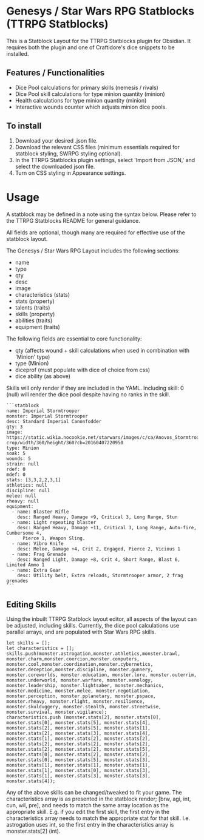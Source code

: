 # Genesys / Star Wars RPG Statblocks (TTRPG Statblocks)
This is a Statblock Layout for the TTRPG Statblocks plugin for Obsidian. It requires both the plugin and one of Craftidore's dice snippets to be installed. 

## Features / Functionalities
* Dice Pool calculations for primary skills (nemesis / rivals)
* Dice Pool skill calculations for type minion quantity (minion)
* Health calculations for type minion quantity (minion)
* Interactive wounds counter which adjusts minion dice pools.

## To install
1. Download your desired .json file.
2. Download the relevant CSS files (minimum essentials required for statblock styling, SWRPG styling optional).
3. In the TTRPG Statblocks plugin settings, select 'Import from JSON,' and select the downloaded json file.
4. Turn on CSS styling in Appearance settings.

# Usage
A statblock may be defined in a note using the syntax below. Please refer to the TTRPG Statblocks README for general guidance.

All fields are optional, though many are required for effective use of the statblock layout.

The Genesys / Star Wars RPG Layout includes the following sections:
* name
* type
* qty
* desc
* image
* characteristics (stats)
* stats (property)
* talents (traits)
* skills (property)
* abilities (traits)
* equipment (traits)

The following fields are essential to core functionality:
* qty (affects wound + skill calculations when used in combination with 'Minion' type)
* type (Minion)
* diceprof (must populate with dice of choice from css)
* dice ability (as above)

Skills will only render if they are included in the YAML. Including skill: 0 (null) will render the dice pool despite having no ranks in the skill.

````
```statblock
name: Imperial Stormtrooper
monster: Imperial Stormtrooper
desc: Standard Imperial Canonfodder
qty: 3
image: https://static.wikia.nocookie.net/starwars/images/c/ca/Anovos_Stormtrooper.png/revision/latest/top-crop/width/360/height/360?cb=20160407220950
type: Minion
soak: 5
wounds: 5
strain: null
rdef: 0
mdef: 0
stats: [3,3,2,2,3,1]
athletics: null
discipline: null
melee: null
rheavy: null
equipment:
  - name: Blaster Rifle
    desc: Ranged Heavy, Damage +9, Critical 3, Long Range, Stun
  - name: Light repeating blaster
    desc: Ranged Heavy, Damage +11, Critical 3, Long Range, Auto-fire, Cumbersome 4,
      Pierce 1, Weapon Sling.
  - name: Vibro Knife
    desc: Melee, Damage +4, Crit 2, Engaged, Pierce 2, Vicious 1
  - name: Frag Grenade
    desc: Ranged Light, Damage +8, Crit 4, Short Range, Blast 6, Limited Ammo 1
  - name: Extra Gear
    desc: Utility belt, Extra reloads, Stormtrooper armor, 2 frag grenades
```
````

## Editing Skills
Using the inbuilt TTRPG Statblock layout editor, all aspects of the layout can be adjusted, including skills. Currently, the dice pool calculations use parallel arrays, and are populated with Star Wars RPG skills.

```
let skills = [];
let characteristics = [];
skills.push(monster.astrogation,monster.athletics,monster.brawl, monster.charm,monster.coercion,monster.computers, monster.cool,monster.coordination,monster.cybernetics, monster.deception,monster.discipline, monster.gunnery, monster.coreworlds, monster.education, monster.lore, monster.outerrim, monster.underworld, monster.warfare, monster.xenology, monster.leadership, monster.lightsaber, monster.mechanics, monster.medicine, monster.melee, monster.negotiation, monster.perception, monster.pplanetary, monster.pspace, monster.rheavy, monster.rlight, monster.resilience, monster.skulduggery, monster.stealth, monster.streetwise, monster.survival, monster.vigilance);
characteristics.push (monster.stats[2], monster.stats[0], monster.stats[0], monster.stats[5], monster.stats[4], monster.stats[2], monster.stats[5], monster.stats[1], monster.stats[2], monster.stats[3], monster.stats[4], monster.stats[1], monster.stats[2], monster.stats[2], monster.stats[2], monster.stats[2], monster.stats[2], monster.stats[2], monster.stats[2], monster.stats[5], monster.stats[0], monster.stats[2], monster.stats[2], monster.stats[0], monster.stats[5], monster.stats[3], monster.stats[1], monster.stats[1], monster.stats[1], monster.stats[1], monster.stats[0], monster.stats[3], monster.stats[1], monster.stats[3], monster.stats[3], monster.stats[4]);
```

Any of the above skills can be changed/tweaked to fit your game. The characteristics array is as presented in the statblock render; [brw, agi, int, cun, wil, pre], and needs to match the same array location as the appropriate skill. E.g. if you edit the first skill, the first entry in the characteristics array needs to match the appropriate stat for that skill. I.e. astrogation uses int, so the first entry in the characteristics array is monster.stats[2] (int). 
